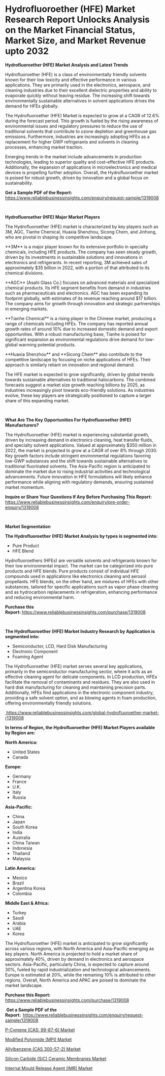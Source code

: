<p><h1>Hydrofluoroether (HFE) Market Research Report Unlocks Analysis on the Market Financial Status, Market Size, and Market Revenue upto 2032</h1></p><p><strong>Hydrofluoroether (HFE) Market Analysis and Latest Trends</strong></p>
<p><p>Hydrofluoroether (HFE) is a class of environmentally friendly solvents known for their low toxicity and effective performance in various applications. They are primarily used in the electronics, aerospace, and cleaning industries due to their excellent dielectric properties and ability to evaporate quickly without leaving residue. The increasing shift towards environmentally sustainable alternatives in solvent applications drives the demand for HFEs globally.</p><p>The Hydrofluoroether (HFE) Market is expected to grow at a CAGR of 12.6% during the forecast period. This growth is fueled by the rising awareness of environmental issues and regulatory pressures to reduce the use of traditional solvents that contribute to ozone depletion and greenhouse gas emissions. Furthermore, industries are increasingly adopting HFEs as a replacement for higher GWP refrigerants and solvents in cleaning processes, enhancing market traction. </p><p>Emerging trends in the market include advancements in production technologies, leading to superior quality and cost-effective HFE products. Additionally, the expansion of applications in microelectronics and medical devices is propelling further adoption. Overall, the Hydrofluoroether market is poised for robust growth, driven by innovation and a global focus on sustainability.</p></p>
<p><strong>Get a Sample PDF of the Report:&nbsp;</strong> <a href="https://www.reliablebusinessinsights.com/enquiry/request-sample/1319008?utm_campaign=60&utm_medium=2&utm_source=Github&utm_content=ia&utm_term=05022025&utm_id=hydrofluoroether-hfe">https://www.reliablebusinessinsights.com/enquiry/request-sample/1319008</a></p>
<p>&nbsp;</p>
<p><strong>Hydrofluoroether (HFE) Major Market Players</strong></p>
<p><p>The Hydrofluoroether (HFE) market is characterized by key players such as 3M, AGC, Tianhe Chemical, Huaxia Shenzhou, Sicong Chem, and Jinhong, who are pivotal in shaping its competitive landscape.</p><p>**3M** is a major player known for its extensive portfolio in specialty chemicals, including HFE products. The company has seen steady growth, driven by its investments in sustainable solutions and innovations in electronics and refrigerants. In recent reporting, 3M achieved sales of approximately $35 billion in 2022, with a portion of that attributed to its chemical divisions.</p><p>**AGC** (Asahi Glass Co.) focuses on advanced materials and specialized chemical products. Its HFE segment benefits from demand in industries such as pharmaceuticals and electronics. AGC has been expanding its footprint globally, with estimates of its revenue reaching around $17 billion. The company aims for growth through innovation and strategic partnerships in emerging markets.</p><p>**Tianhe Chemical** is a rising player in the Chinese market, producing a range of chemicals including HFEs. The company has reported annual growth rates of around 10% due to increased domestic demand and export opportunities. With a robust manufacturing base, Tianhe is poised for significant expansion as environmental regulations drive demand for low-global warming potential products.</p><p>**Huaxia Shenzhou** and **Sicong Chem** also contribute to the competitive landscape by focusing on niche applications of HFEs. Their approach is similarly reliant on innovation and regional demand.</p><p>The HFE market is expected to grow significantly, driven by global trends towards sustainable alternatives to traditional halocarbons. The combined forecasts suggest a market size growth reaching billions by 2025, as industries increasingly pivot towards eco-friendly solutions. As industries evolve, these key players are strategically positioned to capture a larger share of this expanding market.</p></p>
<p>&nbsp;</p>
<p><strong>What Are The Key Opportunities For Hydrofluoroether (HFE) Manufacturers?</strong></p>
<p><p>The Hydrofluoroether (HFE) market is experiencing substantial growth, driven by increasing demand in electronics cleaning, heat transfer fluids, and specialty solvent applications. Valued at approximately $350 million in 2022, the market is projected to grow at a CAGR of over 8% through 2030. Key growth factors include stringent environmental regulations favoring low-GWP substances and the shift towards sustainable alternatives to traditional fluorinated solvents. The Asia-Pacific region is anticipated to dominate the market due to rising industrial activities and technological advancements. Future innovation in HFE formulations will likely enhance performance while aligning with regulatory demands, ensuring sustained market momentum.</p></p>
<p><strong>Inquire or Share Your Questions If Any Before Purchasing This Report:</strong> <a href="https://www.reliablebusinessinsights.com/enquiry/pre-order-enquiry/1319008?utm_campaign=60&utm_medium=2&utm_source=Github&utm_content=ia&utm_term=05022025&utm_id=hydrofluoroether-hfe">https://www.reliablebusinessinsights.com/enquiry/pre-order-enquiry/1319008</a></p>
<p>&nbsp;</p>
<p><strong>Market Segmentation</strong></p>
<p><strong>The Hydrofluoroether (HFE) Market Analysis by types is segmented into:</strong></p>
<p><ul><li>Pure Product</li><li>HFE Blend</li></ul></p>
<p><p>Hydrofluoroethers (HFEs) are versatile solvents and refrigerants known for their low environmental impact. The market can be categorized into pure products and HFE blends. Pure products consist of individual HFE compounds used in applications like electronics cleaning and aerosol propellants. HFE blends, on the other hand, are mixtures of HFEs with other substances, tailored for specific applications such as vapor phase cleaning and as hydrocarbon replacements in refrigeration, enhancing performance and reducing environmental harm.</p></p>
<p><strong>Purchase this Report:&nbsp;</strong><a href="https://www.reliablebusinessinsights.com/purchase/1319008?utm_campaign=60&utm_medium=2&utm_source=Github&utm_content=ia&utm_term=05022025&utm_id=hydrofluoroether-hfe">https://www.reliablebusinessinsights.com/purchase/1319008</a></p>
<p>&nbsp;</p>
<p><strong>The Hydrofluoroether (HFE) Market Industry Research by Application is segmented into:</strong></p>
<p><ul><li>Semiconductor, LCD, Hard Disk Manufacturing</li><li>Electronic Component</li><li>Foaming Agent</li></ul></p>
<p><p>The Hydrofluoroether (HFE) market serves several key applications, primarily in the semiconductor manufacturing sector, where it acts as an effective cleaning agent for delicate components. In LCD production, HFEs facilitate the removal of contaminants and residues. They are also used in hard disk manufacturing for cleaning and maintaining precision parts. Additionally, HFEs find applications in the electronic component industry, providing a safe solvent option, and as blowing agents in foam production, offering environmentally friendly solutions.</p></p>
<p><a href="https://www.reliablebusinessinsights.com/global-hydrofluoroether-market-r1319008?utm_campaign=60&utm_medium=2&utm_source=Github&utm_content=ia&utm_term=05022025&utm_id=hydrofluoroether-hfe">&nbsp;https://www.reliablebusinessinsights.com/global-hydrofluoroether-market-r1319008</a></p>
<p><strong>In terms of Region, the Hydrofluoroether (HFE) Market Players available by Region are:</strong></p>
<p>
    <p> <strong> North America: </strong>
        <ul>
            <li>United States</li>
            <li>Canada</li>
        </ul>
        </p> 
    <p> <strong> Europe: </strong>
        <ul>
            <li>Germany</li>
            <li>France</li>
            <li>U.K.</li>
            <li>Italy</li>
            <li>Russia</li>
        </ul>
        </p> 
    <p> <strong> Asia-Pacific: </strong>
        <ul>
            <li>China</li>
            <li>Japan</li>
            <li>South Korea</li>
            <li>India</li>
            <li>Australia</li>
            <li>China Taiwan</li>
            <li>Indonesia</li>
            <li>Thailand</li>
            <li>Malaysia</li>
        </ul>
        </p> 
    <p> <strong> Latin America: </strong>
        <ul>
            <li>Mexico</li>
            <li>Brazil</li>
            <li>Argentina Korea</li>
            <li>Colombia</li>
        </ul>
        </p> 
    <p> <strong> Middle East & Africa: </strong>
        <ul>
            <li>Turkey</li>
            <li>Saudi</li>
            <li>Arabia</li>
            <li>UAE</li>
            <li>Korea</li>
        </ul>
    </p>
    </p>
<p><p>The Hydrofluoroether (HFE) market is anticipated to grow significantly across various regions, with North America and Asia-Pacific emerging as key players. North America is projected to hold a market share of approximately 40%, driven by demand in electronics and aerospace sectors. Asia-Pacific, particularly China, is expected to capture around 30%, fueled by rapid industrialization and technological advancements. Europe is estimated at 20%, while the remaining 10% is attributed to other regions. Overall, North America and APAC are poised to dominate the market landscape.</p></p>
<p><strong>Purchase this Report: </strong><a href="https://www.reliablebusinessinsights.com/purchase/1319008?utm_campaign=60&utm_medium=2&utm_source=Github&utm_content=ia&utm_term=05022025&utm_id=hydrofluoroether-hfe">https://www.reliablebusinessinsights.com/purchase/1319008</a></p>
<p>&nbsp;<strong>Get a Sample PDF of the Report:&nbsp;&nbsp;</strong><a href="https://www.reliablebusinessinsights.com/enquiry/request-sample/1319008?utm_campaign=60&utm_medium=2&utm_source=Github&utm_content=ia&utm_term=05022025&utm_id=hydrofluoroether-hfe">https://www.reliablebusinessinsights.com/enquiry/request-sample/1319008</a></p>
<p><strong></strong></p>
<p><p><a href="https://github.com/iceknahomi/Market-Research-Report-List-1/blob/main/p-cymene-cas-99-87-6-market.md?utm_campaign=60&utm_medium=2&utm_source=Github&utm_content=ia&utm_term=05022025&utm_id=hydrofluoroether-hfe">P-Cymene (CAS: 99-87-6) Market</a></p><p><a href="https://github.com/alanepetevi/Market-Research-Report-List-1/blob/main/modified-polyimide-mpi-market.md?utm_campaign=60&utm_medium=2&utm_source=Github&utm_content=ia&utm_term=05022025&utm_id=hydrofluoroether-hfe">Modified Polyimide (MPI) Market</a></p><p><a href="https://github.com/loppibsr/Market-Research-Report-List-1/blob/main/allylbenzene-cas-300-57-2-market.md?utm_campaign=60&utm_medium=2&utm_source=Github&utm_content=ia&utm_term=05022025&utm_id=hydrofluoroether-hfe">Allylbenzene (CAS 300-57-2) Market</a></p><p><a href="https://github.com/rebheelder/Market-Research-Report-List-1/blob/main/silicon-carbide-sic-ceramic-membranes-market.md?utm_campaign=60&utm_medium=2&utm_source=Github&utm_content=ia&utm_term=05022025&utm_id=hydrofluoroether-hfe">Silicon Carbide (SiC) Ceramic Membranes Market</a></p><p><a href="https://github.com/tjoensfibich/Market-Research-Report-List-1/blob/main/internal-mould-release-agent-imr-market.md?utm_campaign=60&utm_medium=2&utm_source=Github&utm_content=ia&utm_term=05022025&utm_id=hydrofluoroether-hfe">Internal Mould Release Agent (IMR) Market</a></p></p>